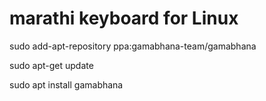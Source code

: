 # marathi keyboard for Linux

sudo add-apt-repository ppa:gamabhana-team/gamabhana

sudo apt-get update

sudo apt install gamabhana
